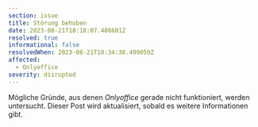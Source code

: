 ```yaml
---
section: issue
title: Störung behoben
date: 2023-08-21T18:18:07.486601Z
resolved: true
informational: false
resolvedWhen: 2023-08-21T18:34:38.499059Z
affected:
  - Onlyoffice
severity: disrupted
---
```

Mögliche Gründe, aus denen *Onlyoffice* gerade nicht funktioniert, werden untersucht. Dieser Post wird aktualisiert, sobald es weitere Informationen gibt.

        